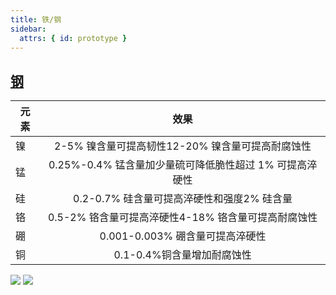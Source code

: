 ```yaml
---
title: 铁/钢
sidebar:
  attrs: { id: prototype }
---
```


## [钢](https://www.britannica.com/technology/steel/Wear-resistant-steels)

|元素| 效果|
| ------------- | :-----:|
|镍| 2-5% 镍含量可提高韧性12-20% 镍含量可提高耐腐蚀性|
|锰| 0.25%-0.4% 锰含量加少量硫可降低脆性超过 1% 可提高淬硬性|
|硅| 0.2-0.7% 硅含量可提高淬硬性和强度2% 硅含量 |提高屈服强度高百分比还会使合金钢具有磁性
|铬 |0.5-2% 铬含量可提高淬硬性4-18% 铬含量可提高耐腐蚀性|
|硼| 0.001-0.003% 硼含量可提高淬硬性|
|铜| 0.1-0.4%铜含量增加耐腐蚀性|
![](https://nexmaker-profabx.oss-cn-hangzhou.aliyuncs.com/img/flowline1_540.gif)
![](https://nexmaker-profabx.oss-cn-hangzhou.aliyuncs.com/img/Steel-tubing.png)